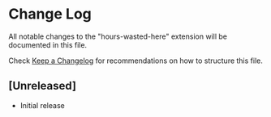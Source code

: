 # Change Log

All notable changes to the "hours-wasted-here" extension will be documented in this file.

Check [Keep a Changelog](http://keepachangelog.com/) for recommendations on how to structure this file.

## [Unreleased]

- Initial release